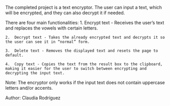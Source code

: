 The completed project is a text encryptor. The user can input a text, which will be encrypted, and they can also decrypt it if needed.


There are four main functionalities:
	1.	Encrypt text - Receives the user’s text and replaces the vowels with certain letters.
 
	2.	Decrypt text - Takes the already encrypted text and decrypts it so the user can see it in “normal” form.
 
	3.	Delete text - Removes the displayed text and resets the page to default.
 
	4.	Copy text - Copies the text from the result box to the clipboard, making it easier for the user to switch between encrypting and decrypting the input text.

Note: The encryptor only works if the input text does not contain uppercase letters and/or accents.

Author: Claudia Rodríguez
